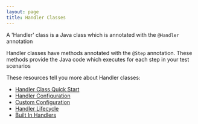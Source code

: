 ```yaml
---
layout: page
title: Handler Classes
---
```


A 'Handler' class is a Java class which is annotated with the `@Handler` annotation
 
Handler classes have methods annotated with the `@Step` annotation.
These methods provide the Java code which executes for each step in your test scenarios

These resources tell you more about Handler classes:

* [Handler Class Quick Start](/pages/Handlers/HandlerQuickStart)
* [Handler Configuration](/pages/Handlers/HandlerConfiguration)
* [Custom Configuration](/pages/Handlers/CustomConfiguration)
* [Handler Lifecycle](/pages/Handlers/HandlerLifecycle)
* [Built In Handlers](/pages/BuiltInHandlers/BuiltInHandlers)

